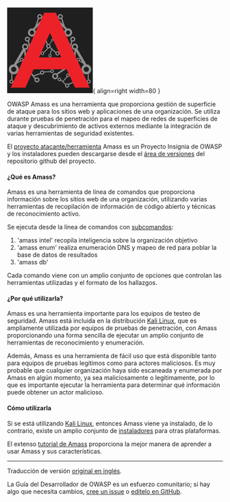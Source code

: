 ![Amass logo](../../../assets/images/logos/amass.png "OWASP Amass"){ align=right width=80 }

OWASP Amass es una herramienta que proporciona gestión de superficie de ataque para los sitios web
y aplicaciones de una organización.
Se utiliza durante pruebas de penetración para el mapeo de redes de superficies de ataque
y descubrimiento de activos externos mediante la integración de varias herramientas de seguridad existentes.

El [proyecto atacante/herramienta][amass] Amass es un Proyecto Insignia de OWASP y los instaladores pueden
descargarse desde el [área de versiones][amass-download] del repositorio github del proyecto.

#### ¿Qué es Amass?

Amass es una herramienta de línea de comandos que proporciona información sobre los sitios web de una organización,
utilizando varias herramientas de recopilación de información de código abierto y técnicas de reconocimiento activo.

Se ejecuta desde la línea de comandos con [subcomandos][amass-docs]:

1. 'amass intel' recopila inteligencia sobre la organización objetivo
2. 'amass enum' realiza enumeración DNS y mapeo de red para poblar la base de datos de resultados
3. 'amass db'

Cada comando viene con un amplio conjunto de opciones que controlan las herramientas utilizadas
y el formato de los hallazgos.

#### ¿Por qué utilizarla?

Amass es una herramienta importante para los equipos de testeo de seguridad.
Amass está incluida en la distribución [Kali Linux][kali],
que es ampliamente utilizada por equipos de pruebas de penetración, con Amass proporcionando una forma sencilla
de ejecutar un amplio conjunto de herramientas de reconocimiento y enumeración.

Además, Amass es una herramienta de fácil uso que está disponible tanto para equipos de pruebas legítimos
como para actores maliciosos.
Es muy probable que cualquier organización haya sido escaneada y enumerada por Amass en algún momento,
ya sea maliciosamente o legítimamente,
por lo que es importante ejecutar la herramienta para determinar qué información puede obtener un actor malicioso.

#### Cómo utilizarla

Si se está utilizando [Kali Linux][kali], entonces Amass viene ya instalado,
de lo contrario, existe un amplio conjunto de [instaladores][amass-install] para otras plataformas.

El extenso [tutorial de Amass][amass-tutorial] proporciona la mejor manera de aprender a usar Amass y sus características.

----

Traducción de versión [original en inglés][en080202].

La Guía del Desarrollador de OWASP es un esfuerzo comunitario; si hay algo que necesita cambios,
[cree un issue][issue080202] o [edítelo en GitHub][edit080202].

[amass]: https://owasp.org/www-project-amass/
[amass-docs]: https://github.com/owasp-amass/amass/blob/master/doc/user_guide.md
[amass-download]: https://github.com/owasp-amass/amass/releases
[amass-install]: https://github.com/owasp-amass/amass/blob/master/doc/install.md
[amass-tutorial]: https://github.com/owasp-amass/amass/blob/master/doc/tutorial.md
[edit080202]: https://github.com/OWASP/DevGuide/blob/main/docs/es/06-verification/02-tools/02-amass.md
[en080202]: https://devguide.owasp.org/en/06-verification/02-tools/02-amass/
[issue080202]: https://github.com/OWASP/DevGuide/issues/new?labels=content&template=request.md&title=Update:%2006-verification/02-tools/02-amass
[kali]: https://www.kali.org/
